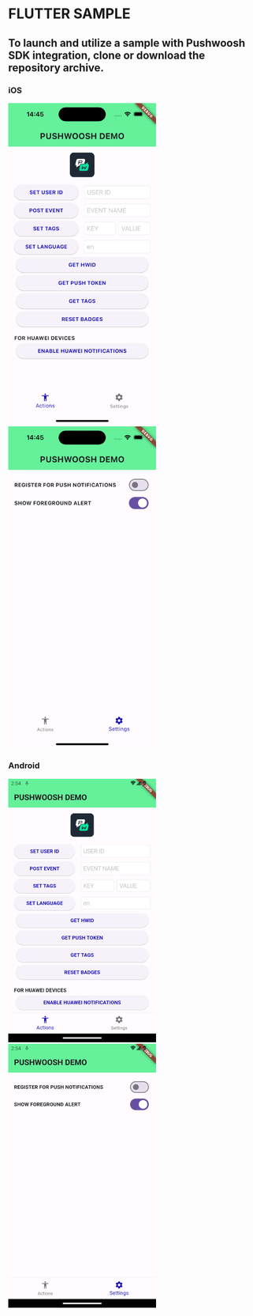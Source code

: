 # FLUTTER SAMPLE 

## To launch and utilize a sample with Pushwoosh SDK integration, clone or download the repository archive.

### iOS
 <img src="https://github.com/Pushwoosh/pushwoosh-flutter-sample/blob/main/Screenshots/iOS_1.png" alt="Alt text" width="300"> <img src="https://github.com/Pushwoosh/pushwoosh-flutter-sample/blob/main/Screenshots/iOS_2.png" alt="Alt text" width="300"> 

### Android
 <img src="https://github.com/Pushwoosh/pushwoosh-flutter-sample/blob/main/Screenshots/Android_1.png" alt="Alt text" width="300"> <img src="https://github.com/Pushwoosh/pushwoosh-flutter-sample/blob/main/Screenshots/Android_2.png" alt="Alt text" width="300">
